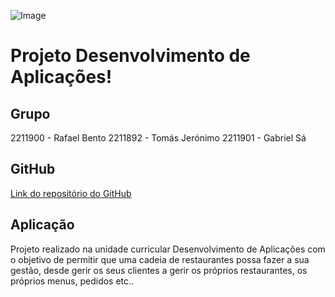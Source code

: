 ﻿


![Image](https://upload.wikimedia.org/wikipedia/commons/9/9a/Log%C3%B3tipo_Polit%C3%A9cnico_Leiria_01.png)
# Projeto Desenvolvimento de Aplicações!

## Grupo
2211900 - Rafael Bento
2211892 - Tomás Jerónimo
2211901 - Gabriel Sá

## GitHub
[Link do repositório do GitHub](https://github.com/gabrielsaipl/PSI_DA_PLTV-B)

## Aplicação
Projeto realizado na unidade curricular Desenvolvimento de Aplicações com o objetivo de permitir que uma cadeia de restaurantes possa fazer a sua gestão, desde gerir os seus clientes a gerir os próprios restaurantes, os próprios menus, pedidos etc..


